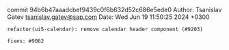 commit 94b6b47aaadcbef9439c0f6b632d52c686e5ede0
Author: Tsanislav Gatev <tsanislav.gatev@sap.com>
Date:   Wed Jun 19 11:50:25 2024 +0300

    refactor(ui5-calendar): remove calendar header component (#9203)
    
    fixes: #9062
